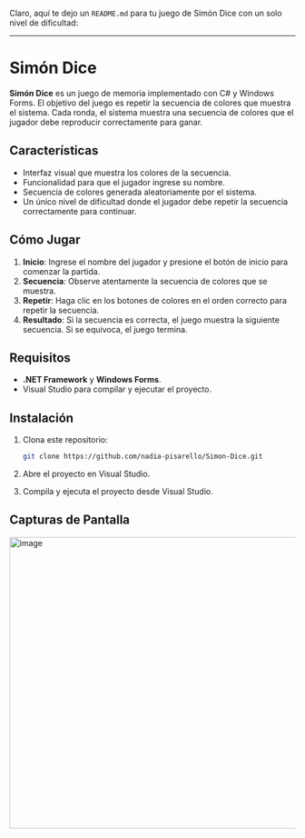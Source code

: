 Claro, aquí te dejo un `README.md` para tu juego de Simón Dice con un solo nivel de dificultad:

---

# Simón Dice

**Simón Dice** es un juego de memoria implementado con C# y Windows Forms. El objetivo del juego es repetir la secuencia de colores que muestra el sistema. Cada ronda, el sistema muestra una secuencia de colores que el jugador debe reproducir correctamente para ganar.

## Características

- Interfaz visual que muestra los colores de la secuencia.
- Funcionalidad para que el jugador ingrese su nombre.
- Secuencia de colores generada aleatoriamente por el sistema.
- Un único nivel de dificultad donde el jugador debe repetir la secuencia correctamente para continuar.

## Cómo Jugar

1. **Inicio**: Ingrese el nombre del jugador y presione el botón de inicio para comenzar la partida.
2. **Secuencia**: Observe atentamente la secuencia de colores que se muestra.
3. **Repetir**: Haga clic en los botones de colores en el orden correcto para repetir la secuencia.
4. **Resultado**: Si la secuencia es correcta, el juego muestra la siguiente secuencia. Si se equivoca, el juego termina.

## Requisitos

- **.NET Framework** y **Windows Forms**.
- Visual Studio para compilar y ejecutar el proyecto.

## Instalación

1. Clona este repositorio:

   ```sh
   git clone https://github.com/nadia-pisarello/Simon-Dice.git
   ```

2. Abre el proyecto en Visual Studio.

3. Compila y ejecuta el proyecto desde Visual Studio.

## Capturas de Pantalla

<img width="513" alt="image" src="https://github.com/user-attachments/assets/a56cc97d-f624-4455-afc2-674e1dfa249d">


